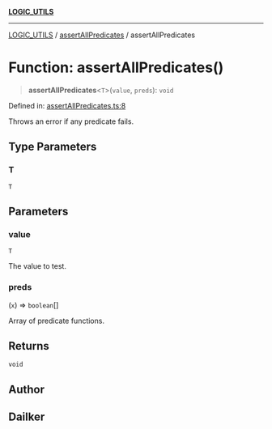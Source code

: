 [**LOGIC_UTILS**](../../README.md)

***

[LOGIC_UTILS](../../README.md) / [assertAllPredicates](../README.md) / assertAllPredicates

# Function: assertAllPredicates()

> **assertAllPredicates**\<`T`\>(`value`, `preds`): `void`

Defined in: [assertAllPredicates.ts:8](https://github.com/dailker/everyutil-js/blob/7799f3f003cb23f425be3f1c83c38483e2648188/src/logic/assertAllPredicates.ts#L8)

Throws an error if any predicate fails.

## Type Parameters

### T

`T`

## Parameters

### value

`T`

The value to test.

### preds

(`x`) => `boolean`[]

Array of predicate functions.

## Returns

`void`

## Author

## Dailker
